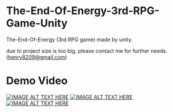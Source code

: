 # The-End-Of-Energy-3rd-RPG-Game-Unity
The-End-Of-Energy (3rd RPG game) made by unity.

due to project size is too big, please contact me for further needs. (henry8209@gmail.com)

# Demo Video

[![IMAGE ALT TEXT HERE](https://img.youtube.com/vi/Vjh981PA3Uo/0.jpg)](https://www.youtube.com/watch?v=Vjh981PA3Uo)
[![IMAGE ALT TEXT HERE](https://img.youtube.com/vi/aKTgwpUHaVg/0.jpg)](https://www.youtube.com/watch?v=aKTgwpUHaVg)
[![IMAGE ALT TEXT HERE](https://img.youtube.com/vi/gSWyqQdOBaY/0.jpg)](https://www.youtube.com/watch?v=gSWyqQdOBaY)
